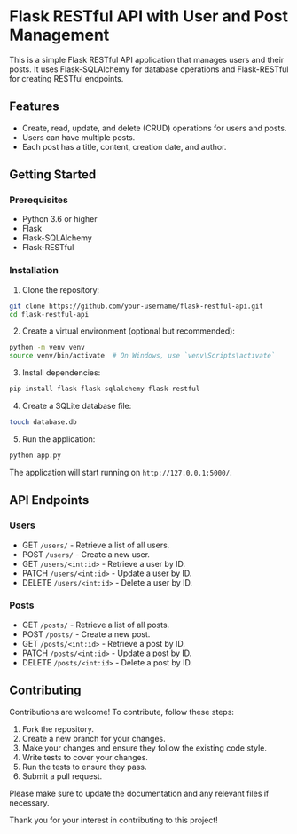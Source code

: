 # Flask RESTful API with User and Post Management

This is a simple Flask RESTful API application that manages users and their posts. It uses Flask-SQLAlchemy for database operations and Flask-RESTful for creating RESTful endpoints.

## Features

- Create, read, update, and delete (CRUD) operations for users and posts.
- Users can have multiple posts.
- Each post has a title, content, creation date, and author.

## Getting Started

### Prerequisites

- Python 3.6 or higher
- Flask
- Flask-SQLAlchemy
- Flask-RESTful

### Installation

1. Clone the repository:

```bash
git clone https://github.com/your-username/flask-restful-api.git
cd flask-restful-api
```

2. Create a virtual environment (optional but recommended):

```bash
python -m venv venv
source venv/bin/activate  # On Windows, use `venv\Scripts\activate`
```

3. Install dependencies:

```bash
pip install flask flask-sqlalchemy flask-restful
```

4. Create a SQLite database file:

```bash
touch database.db
```

5. Run the application:

```bash
python app.py
```

The application will start running on `http://127.0.0.1:5000/`.

## API Endpoints

### Users

- GET `/users/` - Retrieve a list of all users.
- POST `/users/` - Create a new user.
- GET `/users/<int:id>` - Retrieve a user by ID.
- PATCH `/users/<int:id>` - Update a user by ID.
- DELETE `/users/<int:id>` - Delete a user by ID.

### Posts

- GET `/posts/` - Retrieve a list of all posts.
- POST `/posts/` - Create a new post.
- GET `/posts/<int:id>` - Retrieve a post by ID.
- PATCH `/posts/<int:id>` - Update a post by ID.
- DELETE `/posts/<int:id>` - Delete a post by ID.

## Contributing

Contributions are welcome! To contribute, follow these steps:

1. Fork the repository.
2. Create a new branch for your changes.
3. Make your changes and ensure they follow the existing code style.
4. Write tests to cover your changes.
5. Run the tests to ensure they pass.
6. Submit a pull request.

Please make sure to update the documentation and any relevant files if necessary.

Thank you for your interest in contributing to this project!
